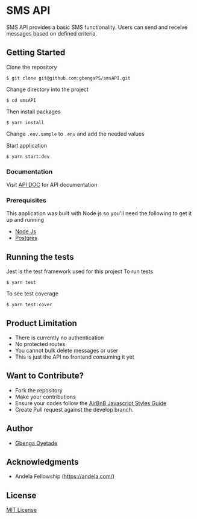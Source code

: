 # SMS API

SMS API provides a basic SMS functionality. Users can send and receive messages
based on defined criteria.

## Getting Started

Clone the repository

```
$ git clone git@github.com:gbengaPS/smsAPI.git
```

Change directory into the project

```
$ cd smsAPI
```

Then install packages

```
$ yarn install
```

Change `.env.sample` to `.env` and add the needed values

Start application

```
$ yarn start:dev
```

### Documentation

Visit [API DOC](https://documenter.getpostman.com/view/2057950/RzZ7ofvF#a8caceda-bf2c-80b3-2bf6-c10de9072d74) for API documentation

### Prerequisites

This application was built with Node js so you'll need the following to get it up and running

- [Node Js](https://nodejs.org/en/download/)
- [Postgres](https://www.postgresql.org/download/)

## Running the tests

Jest is the test framework used for this project
To run tests

```
$ yarn test
```

To see test coverage

```
$ yarn test:cover
```

## Product Limitation

- There is currently no authentication
- No protected routes
- You cannot bulk delete messages or user
- This is just the API no frontend consuming it yet

## Want to Contribute?

- Fork the repository
- Make your contributions
- Ensure your codes follow the [AirBnB Javascript Styles Guide](https://www.gitbook.com/book/duk/airbnb-javascript-guidelines/details)
- Create Pull request against the develop branch.

## Author

- [Gbenga Oyetade](https://github.com/gbengaPS)

## Acknowledgments

- Andela Fellowship (https://andela.com/)

## License

[MIT License](./LICENSE.md)
